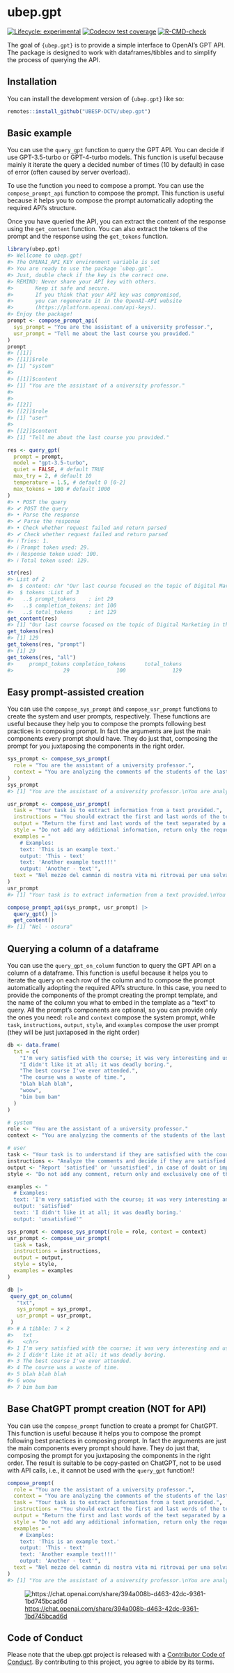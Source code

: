 
<!-- README.md is generated from README.Rmd. Please edit that file -->

# ubep.gpt

<!-- badges: start -->

[![Lifecycle:
experimental](https://img.shields.io/badge/lifecycle-experimental-orange.svg)](https://lifecycle.r-lib.org/articles/stages.html#experimental)
[![Codecov test
coverage](https://codecov.io/gh/UBESP-DCTV/ubep.gpt/branch/main/graph/badge.svg)](https://app.codecov.io/gh/UBESP-DCTV/ubep.gpt?branch=main)
[![R-CMD-check](https://github.com/UBESP-DCTV/ubep.gpt/actions/workflows/R-CMD-check.yaml/badge.svg)](https://github.com/UBESP-DCTV/ubep.gpt/actions/workflows/R-CMD-check.yaml)
<!-- badges: end -->

The goal of `{ubep.gpt}` is to provide a simple interface to OpenAI’s
GPT API. The package is designed to work with dataframes/tibbles and to
simplify the process of querying the API.

## Installation

You can install the development version of `{ubep.gpt}` like so:

``` r
remotes::install_github("UBESP-DCTV/ubep.gpt")
```

## Basic example

You can use the `query_gpt` function to query the GPT API. You can
decide if use GPT-3.5-turbo or GPT-4-turbo models. This function is
useful because mainly it iterate the query a decided number of times (10
by default) in case of error (often caused by server overload).

To use the function you need to compose a prompt. You can use the
`compose_prompt_api` function to compose the prompt. This function is
useful because it helps you to compose the prompt automatically adopting
the required API’s structure.

Once you have queried the API, you can extract the content of the
response using the `get_content` function. You can also extract the
tokens of the prompt and the response using the `get_tokens` function.

``` r
library(ubep.gpt)
#> Wellcome to ubep.gpt!
#> The OPENAI_API_KEY environment variable is set
#> You are ready to use the package `ubep.gpt`.
#> Just, double check if the key is the correct one.
#> REMIND: Never share your API key with others.
#>       Keep it safe and secure.
#>       If you think that your API key was compromised,
#>       you can regenerate it in the OpenAI-API website
#>       (https://platform.openai.com/api-keys).
#> Enjoy the package!
prompt <- compose_prompt_api(
  sys_prompt = "You are the assistant of a university professor.",
  usr_prompt = "Tell me about the last course you provided."
)
prompt
#> [[1]]
#> [[1]]$role
#> [1] "system"
#> 
#> [[1]]$content
#> [1] "You are the assistant of a university professor."
#> 
#> 
#> [[2]]
#> [[2]]$role
#> [1] "user"
#> 
#> [[2]]$content
#> [1] "Tell me about the last course you provided."

res <- query_gpt(
  prompt = prompt,
  model = "gpt-3.5-turbo",
  quiet = FALSE, # default TRUE
  max_try = 2, # default 10
  temperature = 1.5, # default 0 [0-2]
  max_tokens = 100 # default 1000
)
#> • POST the query
#> ✔ POST the query
#> • Parse the response
#> ✔ Parse the response
#> • Check whether request failed and return parsed
#> ✔ Check whether request failed and return parsed
#> ℹ Tries: 1.
#> ℹ Prompt token used: 29.
#> ℹ Response token used: 100.
#> ℹ Total token used: 129.

str(res)
#> List of 2
#>  $ content: chr "Our last course focused on the topic of Digital Marketing in the Age of Social Media. It covered various aspect"| __truncated__
#>  $ tokens :List of 3
#>   ..$ prompt_tokens    : int 29
#>   ..$ completion_tokens: int 100
#>   ..$ total_tokens     : int 129
get_content(res)
#> [1] "Our last course focused on the topic of Digital Marketing in the Age of Social Media. It covered various aspects of online marketing such as social media strategies, content creation, paid advertising, email marketing, and search engine optimization. The course combined theoretical knowledge with hands-on practical experience such as creating social media campaigns and analyzing digital marketing analytics data. Students also had the opportunity to work on a real-world project for a local business, implementing the skills they learned throughout the course. Overall, it was a well-re"
get_tokens(res)
#> [1] 129
get_tokens(res, "prompt")
#> [1] 29
get_tokens(res, "all")
#>     prompt_tokens completion_tokens      total_tokens 
#>                29               100               129
```

## Easy prompt-assisted creation

You can use the `compose_sys_prompt` and `compose_usr_prompt` functions
to create the system and user prompts, respectively. These functions are
useful because they help you to compose the prompts following best
practices in composing prompt. In fact the arguments are just the main
components every prompt should have. They do just that, composing the
prompt for you juxtaposing the components in the right order.

``` r
sys_prompt <- compose_sys_prompt(
  role = "You are the assistant of a university professor.",
  context = "You are analyzing the comments of the students of the last course."
)
sys_prompt
#> [1] "You are the assistant of a university professor.\nYou are analyzing the comments of the students of the last course."

usr_prompt <- compose_usr_prompt(
  task = "Your task is to extract information from a text provided.",
  instructions = "You should extract the first and last words of the text.",
  output = "Return the first and last words of the text separated by a dash, i.e., `first - last`.",
  style = "Do not add any additional information, return only the requested information.",
  examples = "
    # Examples:
    text: 'This is an example text.'
    output: 'This - text'
    text: 'Another example text!!!'
    output: 'Another - text'",
  text = "Nel mezzo del cammin di nostra vita mi ritrovai per una selva oscura"
)
usr_prompt
#> [1] "Your task is to extract information from a text provided.\nYou should extract the first and last words of the text.\nReturn the first and last words of the text separated by a dash, i.e., `first - last`.\nDo not add any additional information, return only the requested information.\n\n    # Examples:\n    text: 'This is an example text.'\n    output: 'This - text'\n    text: 'Another example text!!!'\n    output: 'Another - text'\n\"\"\"\"\nNel mezzo del cammin di nostra vita mi ritrovai per una selva oscura\n\"\"\"\""

compose_prompt_api(sys_prompt, usr_prompt) |> 
  query_gpt() |> 
  get_content()
#> [1] "Nel - oscura"
```

## Querying a column of a dataframe

You can use the `query_gpt_on_column` function to query the GPT API on a
column of a dataframe. This function is useful because it helps you to
iterate the query on each row of the column and to compose the prompt
automatically adopting the required API’s structure. In this case, you
need to provide the components of the prompt creating the prompt
template, and the name of the column you what to embed in the template
as a “text” to query. All the prompt’s components are optional, so you
can provide only the ones you need: `role` and `context` compose the
system prompt, while `task`, `instructions`, `output`, `style`, and
`examples` compose the user prompt (they will be just juxtaposed in the
right order)

``` r
db <- data.frame(
  txt = c(
    "I'm very satisfied with the course; it was very interesting and useful.",
    "I didn't like it at all; it was deadly boring.",
    "The best course I've ever attended.",
    "The course was a waste of time.",
    "blah blah blah",
    "woow",
    "bim bum bam"
  )
)

# system
role <- "You are the assistant of a university professor."
context <- "You are analyzing the comments of the students of the last course."

# user
task <- "Your task is to understand if they are satisfied with the course."
instructions <- "Analyze the comments and decide if they are satisfied or not."
output <- "Report 'satisfied' or 'unsatisfied', in case of doubt or impossibility report 'NA'."
style <- "Do not add any comment, return only and exclusively one of the possible classifications."

examples <- "
  # Examples:
  text: 'I'm very satisfied with the course; it was very interesting and useful.'
  output: 'satisfied'
  text: 'I didn't like it at all; it was deadly boring.'
  output: 'unsatisfied'"

sys_prompt <- compose_sys_prompt(role = role, context = context)
usr_prompt <- compose_usr_prompt(
  task = task,
  instructions = instructions,
  output = output,
  style = style,
  examples = examples
)

db |>
 query_gpt_on_column(
   "txt",
   sys_prompt = sys_prompt,
   usr_prompt = usr_prompt,
 )
#> # A tibble: 7 × 2
#>   txt                                                                    gpt_res
#>   <chr>                                                                  <chr>  
#> 1 I'm very satisfied with the course; it was very interesting and usefu… satisf…
#> 2 I didn't like it at all; it was deadly boring.                         unsati…
#> 3 The best course I've ever attended.                                    satisf…
#> 4 The course was a waste of time.                                        unsati…
#> 5 blah blah blah                                                         <NA>   
#> 6 woow                                                                   <NA>   
#> 7 bim bum bam                                                            <NA>
```

## Base ChatGPT prompt creation (NOT for API)

You can use the `compose_prompt` function to create a prompt for
ChatGPT. This function is useful because it helps you to compose the
prompt following best practices in composing prompt. In fact the
arguments are just the main components every prompt should have. They do
just that, composing the prompt for you juxtaposing the components in
the right order. The result is suitable to be copy-pasted on ChatGPT,
not to be used with API calls, i.e., it cannot be used with the
`query_gpt` function!!

``` r
compose_prompt(
  role = "You are the assistant of a university professor.",
  context = "You are analyzing the comments of the students of the last course.",
  task = "Your task is to extract information from a text provided.",
  instructions = "You should extract the first and last words of the text.",
  output = "Return the first and last words of the text separated by a dash, i.e., `first - last`.",
  style = "Do not add any additional information, return only the requested information.",
  examples = "
    # Examples:
    text: 'This is an example text.'
    output: 'This - text'
    text: 'Another example text!!!'
    output: 'Another - text'",
  text = "Nel mezzo del cammin di nostra vita mi ritrovai per una selva oscura"
)
#> [1] "You are the assistant of a university professor.\nYou are analyzing the comments of the students of the last course.\nYour task is to extract information from a text provided.\nYou should extract the first and last words of the text.\nReturn the first and last words of the text separated by a dash, i.e., `first - last`.\nDo not add any additional information, return only the requested information.\n\n    # Examples:\n    text: 'This is an example text.'\n    output: 'This - text'\n    text: 'Another example text!!!'\n    output: 'Another - text'\n\"\"\"\"\nNel mezzo del cammin di nostra vita mi ritrovai per una selva oscura\n\"\"\"\""
```

<figure>
<img src="dev/img/gpt-example.png"
alt="https://chat.openai.com/share/394a008b-d463-42dc-9361-1bd745bcad6d" />
<figcaption aria-hidden="true"><a
href="https://chat.openai.com/share/394a008b-d463-42dc-9361-1bd745bcad6d"
class="uri">https://chat.openai.com/share/394a008b-d463-42dc-9361-1bd745bcad6d</a></figcaption>
</figure>

## Code of Conduct

Please note that the ubep.gpt project is released with a [Contributor
Code of
Conduct](https://contributor-covenant.org/version/2/1/CODE_OF_CONDUCT.html).
By contributing to this project, you agree to abide by its terms.
